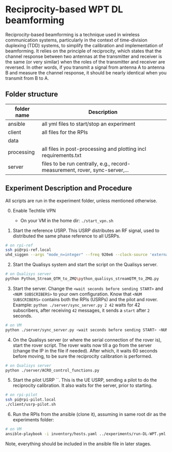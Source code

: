 # Reciprocity-based WPT DL beamforming

Reciprocity-based beamforming is a technique used in wireless communication systems, particularly in the context of time-division duplexing (TDD) systems, to simplify the calibration and implementation of beamforming. It relies on the principle of reciprocity, which states that the channel response between two antennas at the transmitter and receiver is the same (or very similar) when the roles of the transmitter and receiver are reversed. In other words, if you transmit a signal from antenna A to antenna B and measure the channel response, it should be nearly identical when you transmit from B to A.

## Folder structure


| folder name | Description |
|--|--|
| ansible| all yml files to start/stop an experiment |
| client| all files for the RPIs |
| data| |
| processing| all files in post-processing and plotting incl requirements.txt |
| server| files to be run centrally, e.g., record-measurement, rover, sync-server,... |



## Experiment Description and Procedure

All scripts are run in the experiment folder, unless mentioned otherwise.

0. Enable Techtile VPN
    - On your VM in the home dir: `./start_vpn.sh`

1. Start the reference USRP. This USRP distributes an RF signal, used to distributed the same phase reference to all USRPs. 

```bash
# on rpi-ref
ssh pi@rpi-ref.local
uhd_siggen --args "mode_n=integer" --freq 920e6 --clock-source 'external' --sync 'pps' --const -g 60 --offset 0 -m 0.8
 ```

2. Start the Qualisys system and start the script on the Qualisys server.

```bash
# on Qualisys server
python Python_Stream_QTM_to_ZMQ\python_qualisys_streamQTM_to_ZMQ.py
```

3. Start the server. Change the `<wait seconds before sending START>` and `<NUM SUBSCRIBERS>` to your own configuration. Know that `<NUM SUBSCRIBERS>`  contains both the RPIs (USRPs) and the pilot and rover. Example: `python ./server/sync_server.py 2 42` waits for 42 subscribers, after receiving `42` messages, it sends a `start` after `2` seconds.

```bash
# on VM
python ./server/sync_server.py <wait seconds before sending START> <NUM SUBSCRIBERS>
```

4. On the Qualisys server (or where the serial connection of the rover is), start the rover script. The rover waits now till a go from the server (change the IP in the file if needed). After which, it waits 60 seconds before moving, to be sure the reciprocity calibration is performed.

```bash
# on Qualisys server
python ./server/ACRO_control_functions.py
```

5. Start the pilot USRP ``. This is the UE USRP, sending a pilot to do the reciprocity calibration. It also waits for the server, prior to starting.

```bash
# on rpi-pilot
ssh pi@rpi-pilot.local
./client/usrp-pilot.sh
```

6. Run the RPIs from the ansible (clone it), assuming in same root dir as the experiments folder: 

```bash
# on VM
ansible-playbook -i inventory/hosts.yaml ../experiments/run-DL-WPT.yml -e tiles=ceiling -e bf="bf"
```

Note, everything should be included in the ansible file in later stages.



